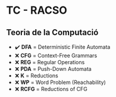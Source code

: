 # TC - RACSO

## Teoria de la Computació 

+ :heavy_check_mark: **DFA** = Deterministic Finite Automata
+ :x: **CFG** = Context-Free Grammars
+ :x: **REG** = Regular Operations
+ :x: **PDA** = Push-Down Automata
+ :x: **K** = Reductions
+ :x: **WP** = Word Problem (Reachability)
+ :x: **RCFG** = Reductions of CFG